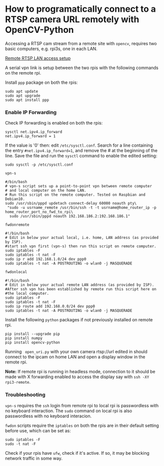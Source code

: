 # How to programatically connect to a RTSP camera URL remotely with OpenCV-Python

Accessing a RTSP cam stream from a remote site with ````opencv````, requires two basic computers, e.g. rpi3s, one in each LAN.

[Remote RTSP LAN access setup](https://www.sensoranalytics.com.au/misc/Sof.jpg)

A serial vpn link is setup between the two rpis with the following commands on the remote rpi.

Install ````ppp```` package on both the rpis:
````
sudo apt update
sudo apt upgrade
sudo apt install ppp
````
### Enable IP Forwarding
Check IP forwarding is enabled on both the rpis:
````
sysctl net.ipv4.ip_forward
net.ipv4.ip_forward = 1
````
If the value is '0' then:
edit `/etc/sysctl.conf`. Search for a line containing the entry `#net.ipv4.ip_forward=1`, and remove the # at the beginning of the line. Save the file and run the `sysctl` command to enable the edited setting:
````
sudo sysctl -p /etc/sysctl.conf
````

````vpn-s````

````
#/bin/bash
# vpn-s script sets up a point-to-point vpn between remote computer 
# and local computer on the home LAN. 
# Run this script on the remote computer. Tested on Raspbian and Debian10.
sudo /usr/sbin/pppd updetach connect-delay 60000 noauth pty\
 "sudo -u usrname_remote /usr/bin/ssh -t -t usrname@home_router_ip -p home_router_port_no_fwd_to_rpi\
  sudo /usr/sbin/pppd noauth 192.168.186.2:192.168.186.1"
````

````fwdonremote````
````
#!/bin/bash
# Edit in below your actual local, i.e. home, LAN address (as provided by ISP).
#start ssh vpn first (vpn-s) then run this script on remote computer.
sudo iptables -F
sudo iptables -t nat -F
sudo ip r add 192.168.1.0/24 dev ppp0
sudo iptables -t nat -A POSTROUTING -o wlan0 -j MASQUERADE
````

```` fwdonlocal ````
````
#!/bin/bash
# Edit in below your actual remote LAN address (as provided by ISP).
#After ssh vpn has been established by remote run this script here on
#the local computer.
sudo iptables -F
sudo iptables -t nat -F
sudo ip route add 192.168.0.0/24 dev ppp0
sudo iptables -t nat -A POSTROUTING -o wlan0 -j MASQUERADE
````

Install the following ````python```` packages if not previously installed on remote rpi.

````
pip install --upgrade pip
pip install numpy
pip install opencv-python
````

Running ```` open_uri.py```` with your own camera rtsp://url edited in should connect to the ipcam on home LAN and open a display window in the remote rpi. 

**Note:** If remote rpi is running in headless mode, connection to it should be made with X forwarding enabled to access the display say with ````ssh -XY rpi3-remote````.

### Troubleshooting
````vpn-s```` requires the ````ssh```` login from remote rpi to local rpi is passwordless with no keyboard interaction. The ````sudo```` command on local rpi is also passwordless with no keyboard interacion.

````fwdon```` scripts require the ````iptables```` on both the rpis are in their default setting before use, which can be set as:
```` 
sudo iptables -F
sudo -t nat -F
````
Check if your rpis have ````ufw````, check if it's active. If so, it may be blocking network traffic in some way.
